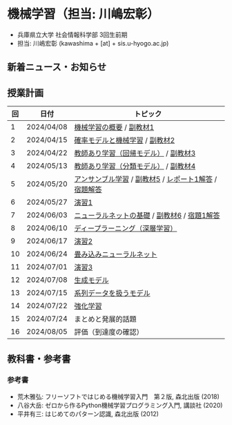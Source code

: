 # 機械学習（担当: 川嶋宏彰）

- 兵庫県立大学 社会情報科学部 3回生前期
- 担当: 川嶋宏彰 (kawashima + [at] + sis.u-hyogo.ac.jp)

## 新着ニュース・お知らせ

## 授業計画

|回 |日付 |トピック|
|---|---|---|
|1 |2024/04/08 |[機械学習の概要](slide/MachineLearning2024_01.pdf) / [副教材1](slide/ml2024intro_01.pdf)|
|2 |2024/04/15 |[確率モデルと機械学習](slide/MachineLearning2024_02.pdf) / [副教材2](slide/ml2024intro_02.pdf)|
|3 |2024/04/22 |[教師あり学習（回帰モデル）](slide/MachineLearning2024_03.pdf) / [副教材3](slide/ml2024intro_03.pdf)|
|4 |2024/05/13 |[教師あり学習（分類モデル）](slide/MachineLearning2024_04.pdf) / [副教材4](slide/ml2024intro_04.pdf)|
|5 |2024/05/20 |[アンサンブル学習](slide/MachineLearning2024_05.pdf) / [副教材5](slide/ml2024intro_05.pdf) / [レポート1解答](slide/MachineLearning2024_report1_answer.pdf) / [宿題解答](slide/MachineLearning2024_04-05_suppl.pdf)|
|6 |2024/05/27 |[演習1](slide/MachineLearning2024_06.pdf)|
|7 |2024/06/03 |[ニューラルネットの基礎](slide/MachineLearning2024_07.pdf) / [副教材6](slide/ml2024intro_06.pdf) / [宿題1解答](slide/MachineLearning2024_07_hw1.pdf)|
|8 |2024/06/10 |[ディープラーニング（深層学習）](slide/MachineLearning2024_08.pdf)|
|9 |2024/06/17 |[演習2](slide/MachineLearning2024_09.pdf)|
|10|2024/06/24 |[畳み込みニューラルネット](slide/MachineLearning2024_10.pdf)|
|11|2024/07/01 |[演習3](slide/MachineLearning2024_11.pdf)|
|12|2024/07/08 |[生成モデル](slide/MachineLearning2024_12.pdf)|
|13|2024/07/15 |[系列データを扱うモデル](slide/MachineLearning2024_13.pdf)|
|14|2024/07/22 |[強化学習](slide/MachineLearning2024_14.pdf)|
|15|2024/07/24 |まとめと発展的話題|
|16|2024/08/05 |評価（到達度の確認）|


<!--
|15||[まとめと発展的話題](slide/MachineLearning2024_15.pdf)|
-->


## 教科書・参考書

### 参考書

- 荒木雅弘: フリーソフトではじめる機械学習入門　第２版, 森北出版 (2018)
- 八谷大岳: ゼロから作るPython機械学習プログラミング入門, 講談社 (2020)
- 平井有三: はじめてのパターン認識, 森北出版 (2012)

